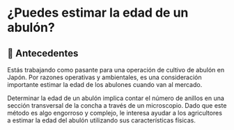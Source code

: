 # ¿Puedes estimar la edad de un abulón?
## 📖 Antecedentes

Estás trabajando como pasante para una operación de cultivo de abulón en Japón. Por razones operativas y ambientales, es una consideración importante estimar la edad de los abulones cuando van al mercado.

Determinar la edad de un abulón implica contar el número de anillos en una sección transversal de la concha a través de un microscopio. Dado que este método es algo engorroso y complejo, le interesa ayudar a los agricultores a estimar la edad del abulón utilizando sus características físicas.
